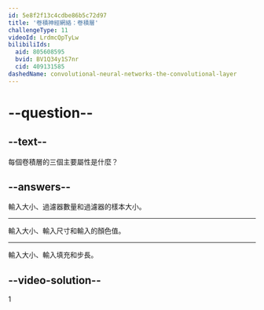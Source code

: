 ```yaml
---
id: 5e8f2f13c4cdbe86b5c72d97
title: '卷積神經網絡：卷積層'
challengeType: 11
videoId: LrdmcQpTyLw
bilibiliIds:
  aid: 805608595
  bvid: BV1Q34y1S7nr
  cid: 409131585
dashedName: convolutional-neural-networks-the-convolutional-layer
---
```


# --question--

## --text--

每個卷積層的三個主要屬性是什麼？

## --answers--

輸入大小、過濾器數量和過濾器的樣本大小。

---

輸入大小、輸入尺寸和輸入的顏色值。

---

輸入大小、輸入填充和步長。

## --video-solution--

1

